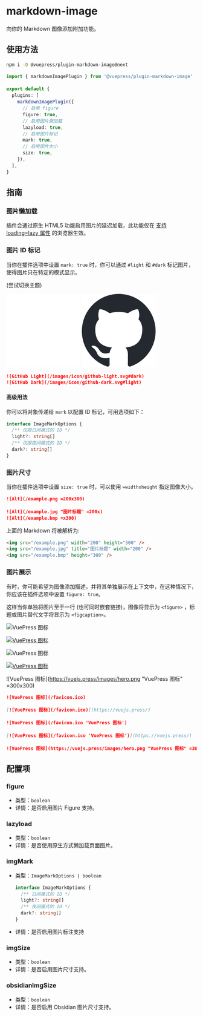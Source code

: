 # markdown-image

<NpmBadge package="@vuepress/plugin-markdown-image" />

向你的 Markdown 图像添加附加功能。

## 使用方法

```bash
npm i -D @vuepress/plugin-markdown-image@next
```

```ts
import { markdownImagePlugin } from '@vuepress/plugin-markdown-image'

export default {
  plugins: [
    markdownImagePlugin({
      // 启用 figure
      figure: true,
      // 启用图片懒加载
      lazyload: true,
      // 启用图片标记
      mark: true,
      // 启用图片大小
      size: true,
    }),
  ],
}
```

## 指南

### 图片懒加载

插件会通过原生 HTML5 功能启用图片的延迟加载，此功能仅在 [支持 loading=lazy 属性](https://caniuse.com/loading-lazy-attr) 的浏览器生效。

### 图片 ID 标记

当你在插件选项中设置 `mark: true` 时，你可以通过 `#light` 和 `#dark` 标记图片，使得图片只在特定的模式显示。

<ToggleColorModeButton /> (尝试切换主题)

![GitHub Light](/images/icon/github-light.svg#dark)
![GitHub Dark](/images/icon/github-dark.svg#light)

```md
![GitHub Light](/images/icon/github-light.svg#dark)
![GitHub Dark](/images/icon/github-dark.svg#light)
```

#### 高级用法

你可以将对象传递给 `mark` 以配置 ID 标记，可用选项如下：

```ts
interface ImageMarkOptions {
  /** 仅限日间模式的 ID */
  light?: string[]
  /** 仅限夜间模式的 ID */
  dark?: string[]
}
```

### 图片尺寸

当你在插件选项中设置 `size: true` 时，可以使用 `=widthxheight` 指定图像大小。

```md
![Alt](/example.png =200x300)

![Alt](/example.jpg "图片标题" =200x)
![Alt](/example.bmp =x300)
```

上面的 Markdown 将被解析为:

```html
<img src="/example.png" width="200" height="300" />
<img src="/example.jpg" title="图片标题" width="200" />
<img src="/example.bmp" height="300" />
```

### 图片展示

有时，你可能希望为图像添加描述，并将其单独展示在上下文中，在这种情况下，你应该在插件选项中设置 `figure: true`。

这样当你单独将图片至于一行 (也可同时嵌套链接)，图像将显示为 `<figure>` ，标题或图片替代文字将显示为 `<figcaption>`。

![VuePress 图标](/favicon.ico)

[![VuePress 图标](/favicon.ico)](https://vuejs.press/)

![VuePress 图标](/favicon.ico 'VuePress 图标')

[![VuePress 图标](/favicon.ico 'VuePress 图标')](https://vuejs.press/)

![VuePress 图标](https://vuejs.press/images/hero.png "VuePress 图标" =300x300)

```md
![VuePress 图标](/favicon.ico)

[![VuePress 图标](/favicon.ico)](https://vuejs.press/)

![VuePress 图标](/favicon.ico 'VuePress 图标')

[![VuePress 图标](/favicon.ico 'VuePress 图标')](https://vuejs.press/)

![VuePress 图标](https://vuejs.press/images/hero.png "VuePress 图标" =300x300)
```

## 配置项

### figure

- 类型：`boolean`
- 详情：是否启用图片 Figure 支持。

### lazyload

- 类型：`boolean`
- 详情：是否使用原生方式懒加载页面图片。

### imgMark

- 类型：`ImageMarkOptions | boolean`

  ```ts
  interface ImageMarkOptions {
    /** 日间模式的 ID */
    light?: string[]
    /** 夜间模式的 ID */
    dark?: string[]
  }
  ```

- 详情：是否启用图片标注支持

### imgSize

- 类型：`boolean`
- 详情：是否启用图片尺寸支持。

### obsidianImgSize

- 类型：`boolean`
- 详情：是否启用 Obsidian 图片尺寸支持。

<script setup>
import ToggleColorModeButton from '@vuepress/theme-default/components/ToggleColorModeButton.vue'
</script>
